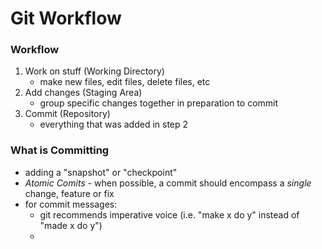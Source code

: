 # Git Workflow

### **Workflow**
1. Work on stuff (Working Directory)
   - make new files, edit files, delete files, etc
2. Add changes (Staging Area)
   - group specific changes together in preparation to commit
3. Commit (Repository)
   - everything that was added in step 2

### **What is Committing**
- adding a "snapshot" or "checkpoint"
- *Atomic Comits* - when possible, a commit should encompass a *single* change, feature or fix
- for commit messages:
  - git recommends imperative voice (i.e. "make x do y" instead of "made x do y")
  - 

